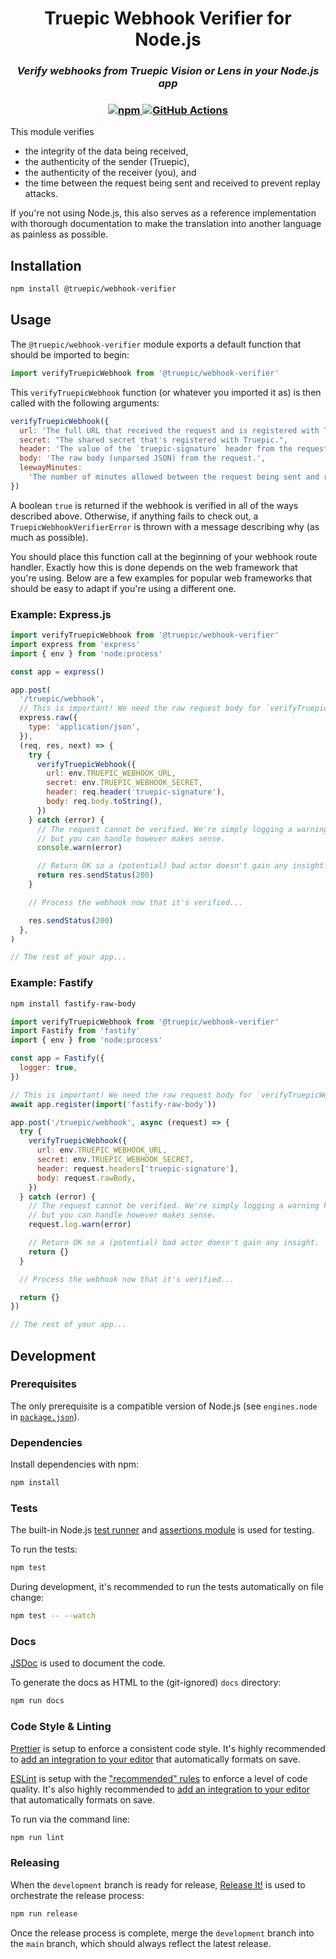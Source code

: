 <h1 align="center" width="100%">
  Truepic Webhook Verifier for Node.js
</h1>

<h3 align="center" width="100%">
  <i>Verify webhooks from Truepic Vision or Lens in your Node.js app</i>
</h3>

<h3 align="center" width="100%">
  <a href="https://www.npmjs.com/package/@truepic/webhook-verifier">
    <img src="https://img.shields.io/npm/v/@truepic/webhook-verifier?color=196dff" alt="npm">
  </a>
  <a href="https://github.com/TRUEPIC/webhook-verifier-nodejs/actions">
    <img src="https://github.com/TRUEPIC/webhook-verifier-nodejs/actions/workflows/ci.yml/badge.svg" alt="GitHub Actions">
  </a>
</h3>

This module verifies

- the integrity of the data being received,
- the authenticity of the sender (Truepic),
- the authenticity of the receiver (you), and
- the time between the request being sent and received to prevent replay
  attacks.

If you're not using Node.js, this also serves as a reference implementation with
thorough documentation to make the translation into another language as painless
as possible.

## Installation

```bash
npm install @truepic/webhook-verifier
```

## Usage

The `@truepic/webhook-verifier` module exports a default function that should be
imported to begin:

```js
import verifyTruepicWebhook from '@truepic/webhook-verifier'
```

This `verifyTruepicWebhook` function (or whatever you imported it as) is then
called with the following arguments:

```js
verifyTruepicWebhook({
  url: 'The full URL that received the request and is registered with Truepic.',
  secret: "The shared secret that's registered with Truepic.",
  header: 'The value of the `truepic-signature` header from the request.',
  body: 'The raw body (unparsed JSON) from the request.',
  leewayMinutes:
    'The number of minutes allowed between the request being sent and received. Defaults to `5`.',
})
```

A boolean `true` is returned if the webhook is verified in all of the ways
described above. Otherwise, if anything fails to check out, a
`TruepicWebhookVerifierError` is thrown with a message describing why (as much
as possible).

You should place this function call at the beginning of your webhook route
handler. Exactly how this is done depends on the web framework that you're
using. Below are a few examples for popular web frameworks that should be easy
to adapt if you're using a different one.

### Example: Express.js

```js
import verifyTruepicWebhook from '@truepic/webhook-verifier'
import express from 'express'
import { env } from 'node:process'

const app = express()

app.post(
  '/truepic/webhook',
  // This is important! We need the raw request body for `verifyTruepicWebhook`.
  express.raw({
    type: 'application/json',
  }),
  (req, res, next) => {
    try {
      verifyTruepicWebhook({
        url: env.TRUEPIC_WEBHOOK_URL,
        secret: env.TRUEPIC_WEBHOOK_SECRET,
        header: req.header('truepic-signature'),
        body: req.body.toString(),
      })
    } catch (error) {
      // The request cannot be verified. We're simply logging a warning here,
      // but you can handle however makes sense.
      console.warn(error)

      // Return OK so a (potential) bad actor doesn't gain any insight.
      return res.sendStatus(200)
    }

    // Process the webhook now that it's verified...

    res.sendStatus(200)
  },
)

// The rest of your app...
```

### Example: Fastify

```bash
npm install fastify-raw-body
```

```js
import verifyTruepicWebhook from '@truepic/webhook-verifier'
import Fastify from 'fastify'
import { env } from 'node:process'

const app = Fastify({
  logger: true,
})

// This is important! We need the raw request body for `verifyTruepicWebhook`.
await app.register(import('fastify-raw-body'))

app.post('/truepic/webhook', async (request) => {
  try {
    verifyTruepicWebhook({
      url: env.TRUEPIC_WEBHOOK_URL,
      secret: env.TRUEPIC_WEBHOOK_SECRET,
      header: request.headers['truepic-signature'],
      body: request.rawBody,
    })
  } catch (error) {
    // The request cannot be verified. We're simply logging a warning here,
    // but you can handle however makes sense.
    request.log.warn(error)

    // Return OK so a (potential) bad actor doesn't gain any insight.
    return {}
  }

  // Process the webhook now that it's verified...

  return {}
})

// The rest of your app...
```

## Development

### Prerequisites

The only prerequisite is a compatible version of Node.js (see `engines.node` in
[`package.json`](package.json)).

### Dependencies

Install dependencies with npm:

```bash
npm install
```

### Tests

The built-in Node.js [test runner](https://nodejs.org/docs/latest/api/test.html)
and [assertions module](https://nodejs.org/docs/latest/api/assert.html) is used
for testing.

To run the tests:

```bash
npm test
```

During development, it's recommended to run the tests automatically on file
change:

```bash
npm test -- --watch
```

### Docs

[JSDoc](https://jsdoc.app/) is used to document the code.

To generate the docs as HTML to the (git-ignored) `docs` directory:

```bash
npm run docs
```

### Code Style & Linting

[Prettier](https://prettier.io/) is setup to enforce a consistent code style.
It's highly recommended to
[add an integration to your editor](https://prettier.io/docs/en/editors.html)
that automatically formats on save.

[ESLint](https://eslint.org/) is setup with the
["recommended" rules](https://eslint.org/docs/latest/rules/) to enforce a level
of code quality. It's also highly recommended to
[add an integration to your editor](https://eslint.org/docs/latest/use/integrations#editors)
that automatically formats on save.

To run via the command line:

```bash
npm run lint
```

### Releasing

When the `development` branch is ready for release,
[Release It!](https://github.com/release-it/release-it) is used to orchestrate
the release process:

```bash
npm run release
```

Once the release process is complete, merge the `development` branch into the
`main` branch, which should always reflect the latest release.
